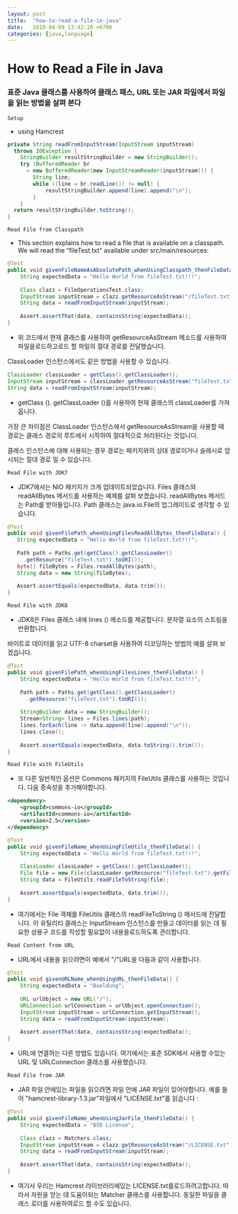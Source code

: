 ```yaml
---
layout: post
title:  "how-to-read-a-file-in-java"
date:   2018-04-09 13:42:10 +0700
categories: [java,language]
---
```


# How to Read a File in Java

### 표준 Java 클래스를 사용하여 클래스 패스, URL 또는 JAR 파일에서 파일을 읽는 방법을 살펴 본다

```Setup```

- using Hamcrest


```java
private String readFromInputStream(InputStream inputStream)
  throws IOException {
    StringBuilder resultStringBuilder = new StringBuilder();
    try (BufferedReader br
      = new BufferedReader(new InputStreamReader(inputStream))) {
        String line;
        while ((line = br.readLine()) != null) {
            resultStringBuilder.append(line).append("\n");
        }
    }
  return resultStringBuilder.toString();
}
```

```Read File from Classpath```
- This section explains how to read a file that is available on a classpath. We will read the “fileTest.txt” available under src/main/resources:

```java
@Test
public void givenFileNameAsAbsolutePath_whenUsingClasspath_thenFileData() {
    String expectedData = "Hello World from fileTest.txt!!!";
     
    Class clazz = FileOperationsTest.class;
    InputStream inputStream = clazz.getResourceAsStream("/fileTest.txt");
    String data = readFromInputStream(inputStream);
 
    Assert.assertThat(data, containsString(expectedData));
}
```

- 위 코드에서 현재 클래스를 사용하여 getResourceAsStream 메소드를 사용하여 파일을로드하고로드 할 파일의 절대 경로를 전달했습니다.

ClassLoader 인스턴스에서도 같은 방법을 사용할 수 있습니다.

```java
ClassLoader classLoader = getClass().getClassLoader();
InputStream inputStream = classLoader.getResourceAsStream("fileTest.txt");
String data = readFromInputStream(inputStream);
```

- getClass (). getClassLoader ()를 사용하여 현재 클래스의 classLoader를 가져옵니다.

가장 큰 차이점은 ClassLoader 인스턴스에서 getResourceAsStream을 사용할 때 경로는 클래스 경로의 루트에서 시작하여 절대적으로 처리된다는 것입니다.

클래스 인스턴스에 대해 사용되는 경우 경로는 패키지와의 상대 경로이거나 슬래시로 암시되는 절대 경로 일 수 있습니다.

```Read File with JDK7```
- JDK7에서는 NIO 패키지가 크게 업데이트되었습니다. Files 클래스와 readAllBytes 메서드를 사용하는 예제를 살펴 보겠습니다. readAllBytes 메서드는 Path를 받아들입니다. Path 클래스는 java.io.File의 업그레이드로 생각할 수 있습니다.

```java
@Test
public void givenFilePath_whenUsingFilesReadAllBytes_thenFileData() {
   String expectedData = "Hello World from fileTest.txt!!!";
        
   Path path = Paths.get(getClass().getClassLoader()
     .getResource("fileTest.txt").toURI());       
   byte[] fileBytes = Files.readAllBytes(path);
   String data = new String(fileBytes);
 
   Assert.assertEquals(expectedData, data.trim());
}
```

```Read File with JDK8```
- JDK8은 Files 클래스 내에 lines () 메소드를 제공합니다. 문자열 요소의 스트림을 반환합니다.

바이트로 데이터를 읽고 UTF-8 charset을 사용하여 디코딩하는 방법의 예를 살펴 보겠습니다.

```java
@Test
public void givenFilePath_whenUsingFilesLines_thenFileData() {
    String expectedData = "Hello World from fileTest.txt!!!";
          
    Path path = Paths.get(getClass().getClassLoader()
      .getResource("fileTest.txt").toURI());
          
    StringBuilder data = new StringBuilder();
    Stream<String> lines = Files.lines(path);
    lines.forEach(line -> data.append(line).append("\n"));
    lines.close();
          
    Assert.assertEquals(expectedData, data.toString().trim());
}
```

```Read File with FileUtils```
- 또 다른 일반적인 옵션은 Commons 패키지의 FileUtils 클래스를 사용하는 것입니다. 다음 종속성을 추가해야합니다.

```xml
<dependency>
    <groupId>commons-io</groupId>
    <artifactId>commons-io</artifactId>
    <version>2.5</version>
</dependency>
```

```java
@Test
public void givenFileName_whenUsingFileUtils_thenFileData() {
    String expectedData = "Hello World from fileTest.txt!!!";
         
    ClassLoader classLoader = getClass().getClassLoader();
    File file = new File(classLoader.getResource("fileTest.txt").getFile());
    String data = FileUtils.readFileToString(file);
         
    Assert.assertEquals(expectedData, data.trim());
}
```

- 여기에서는 File 객체를 FileUtils 클래스의 readFileToString () 메서드에 전달합니다. 이 유틸리티 클래스는 InputStream 인스턴스를 만들고 데이터를 읽는 데 필요한 상용구 코드를 작성할 필요없이 내용을로드하도록 관리합니다.

```Read Content from URL```
- URL에서 내용을 읽으려면이 예에서 "/"URL을 다음과 같이 사용합니다.

```java
@Test
public void givenURLName_whenUsingURL_thenFileData() {
    String expectedData = "Baeldung";
 
    URL urlObject = new URL("/");
    URLConnection urlConnection = urlObject.openConnection();
    InputStream inputStream = urlConnection.getInputStream();
    String data = readFromInputStream(inputStream);
 
    Assert.assertThat(data, containsString(expectedData));
}
```
- URL에 연결하는 다른 방법도 있습니다. 여기에서는 표준 SDK에서 사용할 수있는 URL 및 URLConnection 클래스를 사용했습니다.

```Read File from JAR```
- JAR 파일 안에있는 파일을 읽으려면 파일 안에 JAR 파일이 있어야합니다. 예를 들어 "hamcrest-library-1.3.jar"파일에서 "LICENSE.txt"를 읽습니다 :

```java
@Test
public void givenFileName_whenUsingJarFile_thenFileData() {
    String expectedData = "BSD License";
 
    Class clazz = Matchers.class;
    InputStream inputStream = clazz.getResourceAsStream("/LICENSE.txt");
    String data = readFromInputStream(inputStream);
 
    Assert.assertThat(data, containsString(expectedData));
}
```
- 여기서 우리는 Hamcrest 라이브러리에있는 LICENSE.txt를로드하려고합니다. 따라서 자원을 얻는 데 도움이되는 Matcher 클래스를 사용합니다. 동일한 파일을 클래스 로더를 사용하여로드 할 수도 있습니다.

